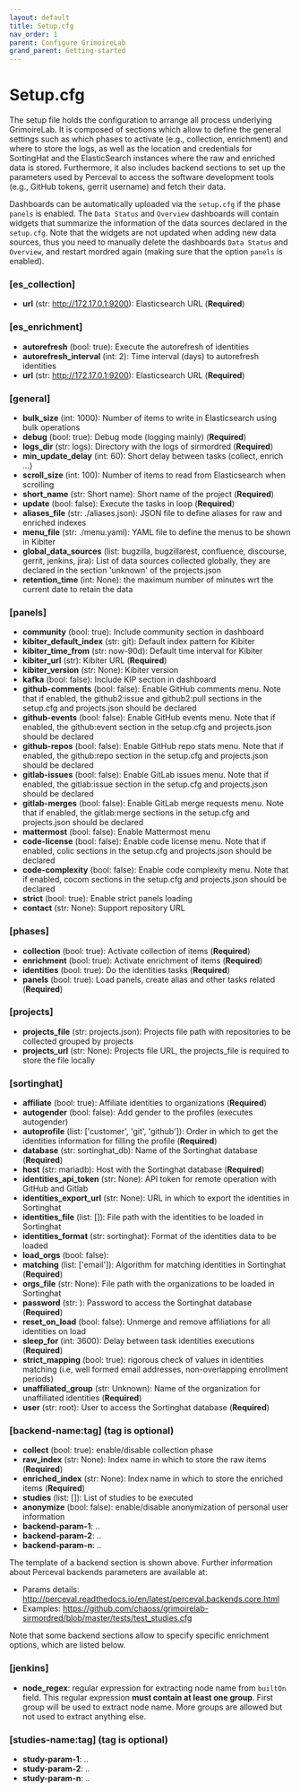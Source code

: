 ```yaml
---
layout: default
title: Setup.cfg
nav_order: 1
parent: Configure GrimoireLab
grand_parent: Getting-started
---
```


# Setup.cfg

The setup file holds the configuration to arrange all process underlying
GrimoireLab. It is composed of sections which allow to define the general
settings such as which phases to activate (e.g., collection, enrichment) and
where to store the logs, as well as the location and credentials for SortingHat
and the ElasticSearch instances where the raw and enriched data is stored.
Furthermore, it also includes backend sections to set up the parameters used by
Perceval to access the software development tools (e.g., GitHub tokens, gerrit
username) and fetch their data.

Dashboards can be automatically uploaded via the `setup.cfg` if the phase
`panels` is enabled. The `Data Status` and `Overview` dashboards will contain
widgets that summarize the information of the data sources declared in the
`setup.cfg`. Note that the widgets are not updated when adding new data sources,
thus you need to manually delete the dashboards `Data Status` and `Overview`,
and restart mordred again (making sure that the option `panels` is enabled).

### [es_collection]

- **url** (str: http://172.17.0.1:9200): Elasticsearch URL (**Required**)

### [es_enrichment]

- **autorefresh** (bool: true): Execute the autorefresh of identities
- **autorefresh_interval** (int: 2): Time interval (days) to autorefresh
  identities
- **url** (str: http://172.17.0.1:9200): Elasticsearch URL (**Required**)

### [general]

- **bulk_size** (int: 1000): Number of items to write in Elasticsearch using
  bulk operations
- **debug** (bool: true): Debug mode (logging mainly) (**Required**)
- **logs_dir** (str: logs): Directory with the logs of sirmordred (**Required**)
- **min_update_delay** (int: 60): Short delay between tasks (collect, enrich
  ...)
- **scroll_size** (int: 100): Number of items to read from Elasticsearch when
  scrolling
- **short_name** (str: Short name): Short name of the project (**Required**)
- **update** (bool: false): Execute the tasks in loop (**Required**)
- **aliases_file** (str: ./aliases.json): JSON file to define aliases for raw
  and enriched indexes
- **menu_file** (str: ./menu.yaml): YAML file to define the menus to be shown in
  Kibiter
- **global_data_sources** (list: bugzilla, bugzillarest, confluence, discourse,
  gerrit, jenkins, jira): List of data sources collected globally, they are
  declared in the section 'unknown' of the projects.json
- **retention_time** (int: None): the maximum number of minutes wrt the current
  date to retain the data

### [panels]

- **community** (bool: true): Include community section in dashboard
- **kibiter_default_index** (str: git): Default index pattern for Kibiter
- **kibiter_time_from** (str: now-90d): Default time interval for Kibiter
- **kibiter_url** (str): Kibiter URL (**Required**)
- **kibiter_version** (str: None): Kibiter version
- **kafka** (bool: false): Include KIP section in dashboard
- **github-comments** (bool: false): Enable GitHub comments menu. Note that if
  enabled, the github2:issue and github2:pull sections in the setup.cfg and
  projects.json should be declared
- **github-events** (bool: false): Enable GitHub events menu. Note that if
  enabled, the github:event section in the setup.cfg and projects.json should be
  declared
- **github-repos** (bool: false): Enable GitHub repo stats menu. Note that if
  enabled, the github:repo section in the setup.cfg and projects.json should be
  declared
- **gitlab-issues** (bool: false): Enable GitLab issues menu. Note that if
  enabled, the gitlab:issue section in the setup.cfg and projects.json should be
  declared
- **gitlab-merges** (bool: false): Enable GitLab merge requests menu. Note that
  if enabled, the gitlab:merge sections in the setup.cfg and projects.json
  should be declared
- **mattermost** (bool: false): Enable Mattermost menu
- **code-license** (bool: false): Enable code license menu. Note that if
  enabled, colic sections in the setup.cfg and projects.json should be declared
- **code-complexity** (bool: false): Enable code complexity menu. Note that if
  enabled, cocom sections in the setup.cfg and projects.json should be declared
- **strict** (bool: true): Enable strict panels loading
- **contact** (str: None): Support repository URL

### [phases]

- **collection** (bool: true): Activate collection of items (**Required**)
- **enrichment** (bool: true): Activate enrichment of items (**Required**)
- **identities** (bool: true): Do the identities tasks (**Required**)
- **panels** (bool: true): Load panels, create alias and other tasks related
  (**Required**)

### [projects]

- **projects_file** (str: projects.json): Projects file path with repositories
  to be collected grouped by projects
- **projects_url** (str: None): Projects file URL, the projects_file is required
  to store the file locally

### [sortinghat]

- **affiliate** (bool: true): Affiliate identities to organizations
  (**Required**)
- **autogender** (bool: false): Add gender to the profiles (executes autogender)
- **autoprofile** (list: ['customer', 'git', 'github']): Order in which to get
  the identities information for filling the profile (**Required**)
- **database** (str: sortinghat_db): Name of the Sortinghat database
  (**Required**)
- **host** (str: mariadb): Host with the Sortinghat database (**Required**)
- **identities_api_token** (str: None): API token for remote operation with
  GitHub and Gitlab
- **identities_export_url** (str: None): URL in which to export the identities
  in Sortinghat
- **identities_file** (list: []): File path with the identities to be loaded in
  Sortinghat
- **identities_format** (str: sortinghat): Format of the identities data to be
  loaded
- **load_orgs** (bool: false):
- **matching** (list: ['email']): Algorithm for matching identities in
  Sortinghat (**Required**)
- **orgs_file** (str: None): File path with the organizations to be loaded in
  Sortinghat
- **password** (str: ): Password to access the Sortinghat database
  (**Required**)
- **reset_on_load** (bool: false): Unmerge and remove affiliations for all
  identities on load
- **sleep_for** (int: 3600): Delay between task identities executions
  (**Required**)
- **strict_mapping** (bool: true): rigorous check of values in identities
  matching (i.e, well formed email addresses, non-overlapping enrollment
  periods)
- **unaffiliated_group** (str: Unknown): Name of the organization for
  unaffiliated identities (**Required**)
- **user** (str: root): User to access the Sortinghat database (**Required**)

### [backend-name:tag] (tag is optional)

- **collect** (bool: true): enable/disable collection phase
- **raw_index** (str: None): Index name in which to store the raw items
  (**Required**)
- **enriched_index** (str: None): Index name in which to store the enriched
  items (**Required**)
- **studies** (list: []): List of studies to be executed
- **anonymize** (bool: false): enable/disable anonymization of personal user
  information
- **backend-param-1**: ..
- **backend-param-2**: ..
- **backend-param-n**: ..

The template of a backend section is shown above. Further information about
Perceval backends parameters are available at:

- Params details:
  http://perceval.readthedocs.io/en/latest/perceval.backends.core.html
- Examples:
  https://github.com/chaoss/grimoirelab-sirmordred/blob/master/tests/test_studies.cfg

Note that some backend sections allow to specify specific enrichment options,
which are listed below.

### [jenkins]

- **node_regex**: regular expression for extracting node name from `builtOn`
  field. This regular expression **must contain at least one group**. First
  group will be used to extract node name. More groups are allowed but not used
  to extract anything else.

### [studies-name:tag] (tag is optional)

- **study-param-1**: ..
- **study-param-2**: ..
- **study-param-n**: ..